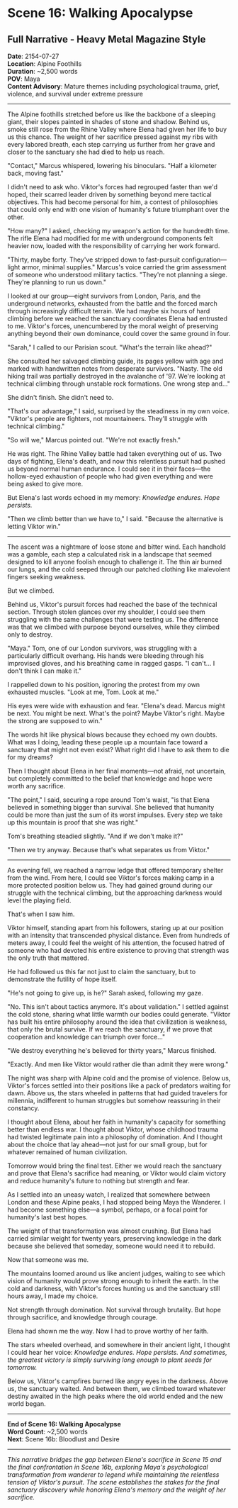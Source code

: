 # Scene 16: Walking Apocalypse
## Full Narrative - Heavy Metal Magazine Style

**Date**: 2154-07-27  
**Location**: Alpine Foothills  
**Duration**: ~2,500 words  
**POV**: Maya  
**Content Advisory**: Mature themes including psychological trauma, grief, violence, and survival under extreme pressure  

---

The Alpine foothills stretched before us like the backbone of a sleeping giant, their slopes painted in shades of stone and shadow. Behind us, smoke still rose from the Rhine Valley where Elena had given her life to buy us this chance. The weight of her sacrifice pressed against my ribs with every labored breath, each step carrying us further from her grave and closer to the sanctuary she had died to help us reach.

"Contact," Marcus whispered, lowering his binoculars. "Half a kilometer back, moving fast."

I didn't need to ask who. Viktor's forces had regrouped faster than we'd hoped, their scarred leader driven by something beyond mere tactical objectives. This had become personal for him, a contest of philosophies that could only end with one vision of humanity's future triumphant over the other.

"How many?" I asked, checking my weapon's action for the hundredth time. The rifle Elena had modified for me with underground components felt heavier now, loaded with the responsibility of carrying her work forward.

"Thirty, maybe forty. They've stripped down to fast-pursuit configuration—light armor, minimal supplies." Marcus's voice carried the grim assessment of someone who understood military tactics. "They're not planning a siege. They're planning to run us down."

I looked at our group—eight survivors from London, Paris, and the underground networks, exhausted from the battle and the forced march through increasingly difficult terrain. We had maybe six hours of hard climbing before we reached the sanctuary coordinates Elena had entrusted to me. Viktor's forces, unencumbered by the moral weight of preserving anything beyond their own dominance, could cover the same ground in four.

"Sarah," I called to our Parisian scout. "What's the terrain like ahead?"

She consulted her salvaged climbing guide, its pages yellow with age and marked with handwritten notes from desperate survivors. "Nasty. The old hiking trail was partially destroyed in the avalanche of '97. We're looking at technical climbing through unstable rock formations. One wrong step and..."

She didn't finish. She didn't need to.

"That's our advantage," I said, surprised by the steadiness in my own voice. "Viktor's people are fighters, not mountaineers. They'll struggle with technical climbing."

"So will we," Marcus pointed out. "We're not exactly fresh."

He was right. The Rhine Valley battle had taken everything out of us. Two days of fighting, Elena's death, and now this relentless pursuit had pushed us beyond normal human endurance. I could see it in their faces—the hollow-eyed exhaustion of people who had given everything and were being asked to give more.

But Elena's last words echoed in my memory: *Knowledge endures. Hope persists.*

"Then we climb better than we have to," I said. "Because the alternative is letting Viktor win."

---

The ascent was a nightmare of loose stone and bitter wind. Each handhold was a gamble, each step a calculated risk in a landscape that seemed designed to kill anyone foolish enough to challenge it. The thin air burned our lungs, and the cold seeped through our patched clothing like malevolent fingers seeking weakness.

But we climbed.

Behind us, Viktor's pursuit forces had reached the base of the technical section. Through stolen glances over my shoulder, I could see them struggling with the same challenges that were testing us. The difference was that we climbed with purpose beyond ourselves, while they climbed only to destroy.

"Maya." Tom, one of our London survivors, was struggling with a particularly difficult overhang. His hands were bleeding through his improvised gloves, and his breathing came in ragged gasps. "I can't... I don't think I can make it."

I rappelled down to his position, ignoring the protest from my own exhausted muscles. "Look at me, Tom. Look at me."

His eyes were wide with exhaustion and fear. "Elena's dead. Marcus might be next. You might be next. What's the point? Maybe Viktor's right. Maybe the strong are supposed to win."

The words hit like physical blows because they echoed my own doubts. What was I doing, leading these people up a mountain face toward a sanctuary that might not even exist? What right did I have to ask them to die for my dreams?

Then I thought about Elena in her final moments—not afraid, not uncertain, but completely committed to the belief that knowledge and hope were worth any sacrifice.

"The point," I said, securing a rope around Tom's waist, "is that Elena believed in something bigger than survival. She believed that humanity could be more than just the sum of its worst impulses. Every step we take up this mountain is proof that she was right."

Tom's breathing steadied slightly. "And if we don't make it?"

"Then we try anyway. Because that's what separates us from Viktor."

---

As evening fell, we reached a narrow ledge that offered temporary shelter from the wind. From here, I could see Viktor's forces making camp in a more protected position below us. They had gained ground during our struggle with the technical climbing, but the approaching darkness would level the playing field.

That's when I saw him.

Viktor himself, standing apart from his followers, staring up at our position with an intensity that transcended physical distance. Even from hundreds of meters away, I could feel the weight of his attention, the focused hatred of someone who had devoted his entire existence to proving that strength was the only truth that mattered.

He had followed us this far not just to claim the sanctuary, but to demonstrate the futility of hope itself.

"He's not going to give up, is he?" Sarah asked, following my gaze.

"No. This isn't about tactics anymore. It's about validation." I settled against the cold stone, sharing what little warmth our bodies could generate. "Viktor has built his entire philosophy around the idea that civilization is weakness, that only the brutal survive. If we reach the sanctuary, if we prove that cooperation and knowledge can triumph over force..."

"We destroy everything he's believed for thirty years," Marcus finished.

"Exactly. And men like Viktor would rather die than admit they were wrong."

The night was sharp with Alpine cold and the promise of violence. Below us, Viktor's forces settled into their positions like a pack of predators waiting for dawn. Above us, the stars wheeled in patterns that had guided travelers for millennia, indifferent to human struggles but somehow reassuring in their constancy.

I thought about Elena, about her faith in humanity's capacity for something better than endless war. I thought about Viktor, whose childhood trauma had twisted legitimate pain into a philosophy of domination. And I thought about the choice that lay ahead—not just for our small group, but for whatever remained of human civilization.

Tomorrow would bring the final test. Either we would reach the sanctuary and prove that Elena's sacrifice had meaning, or Viktor would claim victory and reduce humanity's future to nothing but strength and fear.

As I settled into an uneasy watch, I realized that somewhere between London and these Alpine peaks, I had stopped being Maya the Wanderer. I had become something else—a symbol, perhaps, or a focal point for humanity's last best hopes.

The weight of that transformation was almost crushing. But Elena had carried similar weight for twenty years, preserving knowledge in the dark because she believed that someday, someone would need it to rebuild.

Now that someone was me.

The mountains loomed around us like ancient judges, waiting to see which vision of humanity would prove strong enough to inherit the earth. In the cold and darkness, with Viktor's forces hunting us and the sanctuary still hours away, I made my choice.

Not strength through domination.
Not survival through brutality.
But hope through sacrifice, and knowledge through courage.

Elena had shown me the way. Now I had to prove worthy of her faith.

The stars wheeled overhead, and somewhere in their ancient light, I thought I could hear her voice: *Knowledge endures. Hope persists. And sometimes, the greatest victory is simply surviving long enough to plant seeds for tomorrow.*

Below us, Viktor's campfires burned like angry eyes in the darkness.
Above us, the sanctuary waited.
And between them, we climbed toward whatever destiny awaited in the high peaks where the old world ended and the new world began.

---

**End of Scene 16: Walking Apocalypse**  
**Word Count**: ~2,500 words  
**Next**: Scene 16b: Bloodlust and Desire

---

*This narrative bridges the gap between Elena's sacrifice in Scene 15 and the final confrontation in Scene 16b, exploring Maya's psychological transformation from wanderer to legend while maintaining the relentless tension of Viktor's pursuit. The scene establishes the stakes for the final sanctuary discovery while honoring Elena's memory and the weight of her sacrifice.*
